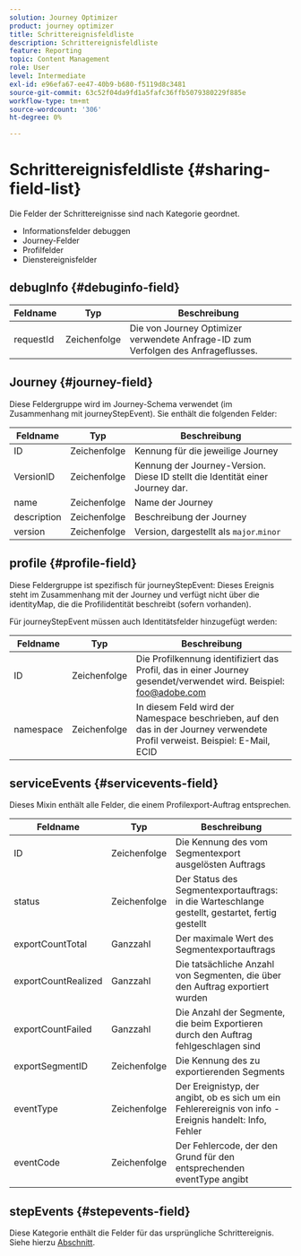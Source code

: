 ```yaml
---
solution: Journey Optimizer
product: journey optimizer
title: Schrittereignisfeldliste
description: Schrittereignisfeldliste
feature: Reporting
topic: Content Management
role: User
level: Intermediate
exl-id: e96efa67-ee47-40b9-b680-f5119d8c3481
source-git-commit: 63c52f04da9fd1a5fafc36ffb5079380229f885e
workflow-type: tm+mt
source-wordcount: '306'
ht-degree: 0%

---
```


# Schrittereignisfeldliste {#sharing-field-list}

Die Felder der Schrittereignisse sind nach Kategorie geordnet.

* Informationsfelder debuggen
* Journey-Felder
* Profilfelder
* Dienstereignisfelder

## debugInfo {#debuginfo-field}

| Feldname | Typ | Beschreibung |
|---|---|------------|
| requestId | Zeichenfolge | Die von Journey Optimizer verwendete Anfrage-ID zum Verfolgen des Anfrageflusses. |

## Journey {#journey-field}

Diese Feldergruppe wird im Journey-Schema verwendet (im Zusammenhang mit journeyStepEvent). Sie enthält die folgenden Felder:

| Feldname | Typ | Beschreibung |
|---|---|------------|
| ID | Zeichenfolge | Kennung für die jeweilige Journey |
| VersionID | Zeichenfolge | Kennung der Journey-Version. Diese ID stellt die Identität einer Journey dar. |
| name | Zeichenfolge | Name der Journey |
| description | Zeichenfolge | Beschreibung der Journey |
| version | Zeichenfolge | Version, dargestellt als `major`.`minor` |

## profile {#profile-field}

Diese Feldergruppe ist spezifisch für journeyStepEvent: Dieses Ereignis steht im Zusammenhang mit der Journey und verfügt nicht über die identityMap, die die Profilidentität beschreibt (sofern vorhanden).

Für journeyStepEvent müssen auch Identitätsfelder hinzugefügt werden:

| Feldname | Typ | Beschreibung |
|---|---|------------|
| ID | Zeichenfolge | Die Profilkennung identifiziert das Profil, das in einer Journey gesendet/verwendet wird. Beispiel: foo@adobe.com |
| namespace | Zeichenfolge | In diesem Feld wird der Namespace beschrieben, auf den das in der Journey verwendete Profil verweist. Beispiel: E-Mail, ECID |

## serviceEvents {#servicevents-field}

Dieses Mixin enthält alle Felder, die einem Profilexport-Auftrag entsprechen.

| Feldname | Typ | Beschreibung |
|---|---|------------|
| ID | Zeichenfolge | Die Kennung des vom Segmentexport ausgelösten Auftrags |
| status | Zeichenfolge | Der Status des Segmentexportauftrags: in die Warteschlange gestellt, gestartet, fertig gestellt |
| exportCountTotal | Ganzzahl | Der maximale Wert des Segmentexportauftrags |
| exportCountRealized | Ganzzahl | Die tatsächliche Anzahl von Segmenten, die über den Auftrag exportiert wurden |
| exportCountFailed | Ganzzahl | Die Anzahl der Segmente, die beim Exportieren durch den Auftrag fehlgeschlagen sind |
| exportSegmentID | Zeichenfolge | Die Kennung des zu exportierenden Segments |
| eventType | Zeichenfolge | Der Ereignistyp, der angibt, ob es sich um ein Fehlerereignis von info -Ereignis handelt: Info, Fehler |
| eventCode | Zeichenfolge | Der Fehlercode, der den Grund für den entsprechenden eventType angibt |

## stepEvents {#stepevents-field}

Diese Kategorie enthält die Felder für das ursprüngliche Schrittereignis. Siehe hierzu [Abschnitt](../reports/sharing-legacy-fields.md).
